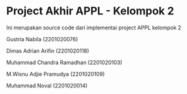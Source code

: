 # Project Akhir APPL - Kelompok 2
 Ini merupakan source code dari implementai project APPL kelompok 2

 Gustria Nabila (2201020076)

 
 Dimas Adrian Arifin (2201020118)

 
 Muhammad Chandra Ramadhan (2201020103)

 
 M.Wisnu Adjie Pramudya (2201020109)

 
 Muhammad Noval (2201020014)

